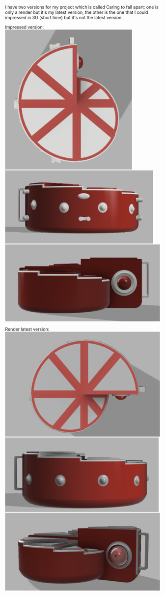 I have two versions for my project which is called Caring to fall apart: one is only a render but it's my latest version, the other is the one that I could impressed in 3D (short time) but it's not the latest version.

Impressed version:
![](../Imageprocess/FossilV2-Screen1-15-01-2023.png)
![](../Imageprocess/FossilV2-Screen2-15-01-2023.png)
![](../Imageprocess/FossilV2-Screen3-15-01-2023.png)

Render latest version:
![](../Imageprocess/FossilV3-Screen1-15-01-2023.png)
![](../Imageprocess/FossilV3-Screen2-15-01-2023.png)
![](../Imageprocess/FossilV3-Screen3-15-01-2023.png)